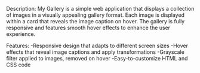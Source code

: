 Description:
My Gallery is a simple web application that displays a collection of images in a visually appealing gallery format. Each image is displayed within a card that reveals the image caption on hover. The gallery is fully responsive and features smooth hover effects to enhance the user experience.

Features:
-Responsive design that adapts to different screen sizes
-Hover effects that reveal image captions and apply transformations
-Grayscale filter applied to images, removed on hover
-Easy-to-customize HTML and CSS code
